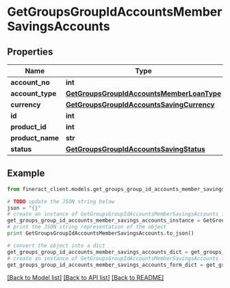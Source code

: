 # GetGroupsGroupIdAccountsMemberSavingsAccounts


## Properties

Name | Type | Description | Notes
------------ | ------------- | ------------- | -------------
**account_no** | **int** |  | [optional] 
**account_type** | [**GetGroupsGroupIdAccountsMemberLoanType**](GetGroupsGroupIdAccountsMemberLoanType.md) |  | [optional] 
**currency** | [**GetGroupsGroupIdAccountsSavingCurrency**](GetGroupsGroupIdAccountsSavingCurrency.md) |  | [optional] 
**id** | **int** |  | [optional] 
**product_id** | **int** |  | [optional] 
**product_name** | **str** |  | [optional] 
**status** | [**GetGroupsGroupIdAccountsSavingStatus**](GetGroupsGroupIdAccountsSavingStatus.md) |  | [optional] 

## Example

```python
from fineract_client.models.get_groups_group_id_accounts_member_savings_accounts import GetGroupsGroupIdAccountsMemberSavingsAccounts

# TODO update the JSON string below
json = "{}"
# create an instance of GetGroupsGroupIdAccountsMemberSavingsAccounts from a JSON string
get_groups_group_id_accounts_member_savings_accounts_instance = GetGroupsGroupIdAccountsMemberSavingsAccounts.from_json(json)
# print the JSON string representation of the object
print GetGroupsGroupIdAccountsMemberSavingsAccounts.to_json()

# convert the object into a dict
get_groups_group_id_accounts_member_savings_accounts_dict = get_groups_group_id_accounts_member_savings_accounts_instance.to_dict()
# create an instance of GetGroupsGroupIdAccountsMemberSavingsAccounts from a dict
get_groups_group_id_accounts_member_savings_accounts_form_dict = get_groups_group_id_accounts_member_savings_accounts.from_dict(get_groups_group_id_accounts_member_savings_accounts_dict)
```
[[Back to Model list]](../README.md#documentation-for-models) [[Back to API list]](../README.md#documentation-for-api-endpoints) [[Back to README]](../README.md)


